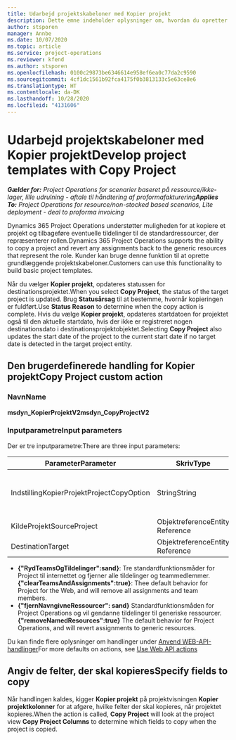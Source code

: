 ```yaml
---
title: Udarbejd projektskabeloner med Kopier projekt
description: Dette emne indeholder oplysninger om, hvordan du opretter projektskabeloner ved hjælp af den brugerdefinerede handling Kopier projekt.
author: stsporen
manager: Annbe
ms.date: 10/07/2020
ms.topic: article
ms.service: project-operations
ms.reviewer: kfend
ms.author: stsporen
ms.openlocfilehash: 0100c29873be6346614e958ef6ea0c77da2c9590
ms.sourcegitcommit: 4cf1dc1561b92fca4175f0b3813133c5e63ce8e6
ms.translationtype: HT
ms.contentlocale: da-DK
ms.lasthandoff: 10/28/2020
ms.locfileid: "4131606"
---
```

# <a name="develop-project-templates-with-copy-project"></a><span data-ttu-id="5e154-103">Udarbejd projektskabeloner med Kopier projekt</span><span class="sxs-lookup"><span data-stu-id="5e154-103">Develop project templates with Copy Project</span></span>

<span data-ttu-id="5e154-104">_**Gælder for:** Project Operations for scenarier baseret på ressource/ikke-lager, lille udrulning - aftale til håndtering af proformafakturering_</span><span class="sxs-lookup"><span data-stu-id="5e154-104">_**Applies To:** Project Operations for resource/non-stocked based scenarios, Lite deployment - deal to proforma invoicing_</span></span>

<span data-ttu-id="5e154-105">Dynamics 365 Project Operations understøtter muligheden for at kopiere et projekt og tilbageføre eventuelle tildelinger til de standardressourcer, der repræsenterer rollen.</span><span class="sxs-lookup"><span data-stu-id="5e154-105">Dynamics 365 Project Operations supports the ability to copy a project and revert any assignments back to the generic resources that represent the role.</span></span> <span data-ttu-id="5e154-106">Kunder kan bruge denne funktion til at oprette grundlæggende projektskabeloner.</span><span class="sxs-lookup"><span data-stu-id="5e154-106">Customers can use this functionality to build basic project templates.</span></span>

<span data-ttu-id="5e154-107">Når du vælger **Kopier projekt**, opdateres statussen for destinationsprojektet.</span><span class="sxs-lookup"><span data-stu-id="5e154-107">When you select **Copy Project**, the status of the target project is updated.</span></span> <span data-ttu-id="5e154-108">Brug **Statusårsag** til at bestemme, hvornår kopieringen er fuldført.</span><span class="sxs-lookup"><span data-stu-id="5e154-108">Use **Status Reason** to determine when the copy action is complete.</span></span> <span data-ttu-id="5e154-109">Hvis du vælge **Kopier projekt**, opdateres startdatoen for projektet også til den aktuelle startdato, hvis der ikke er registreret nogen destinationsdato i destinationsprojektobjektet.</span><span class="sxs-lookup"><span data-stu-id="5e154-109">Selecting **Copy Project** also updates the start date of the project to the current start date if no target date is detected in the target project entity.</span></span>

## <a name="copy-project-custom-action"></a><span data-ttu-id="5e154-110">Den brugerdefinerede handling for Kopier projekt</span><span class="sxs-lookup"><span data-stu-id="5e154-110">Copy Project custom action</span></span> 

### <a name="name"></a><span data-ttu-id="5e154-111">Navn</span><span class="sxs-lookup"><span data-stu-id="5e154-111">Name</span></span> 

<span data-ttu-id="5e154-112">**msdyn_KopierProjektV2**</span><span class="sxs-lookup"><span data-stu-id="5e154-112">**msdyn_CopyProjectV2**</span></span>

### <a name="input-parameters"></a><span data-ttu-id="5e154-113">Inputparametre</span><span class="sxs-lookup"><span data-stu-id="5e154-113">Input parameters</span></span>
<span data-ttu-id="5e154-114">Der er tre inputparametre:</span><span class="sxs-lookup"><span data-stu-id="5e154-114">There are three input parameters:</span></span>

| <span data-ttu-id="5e154-115">Parameter</span><span class="sxs-lookup"><span data-stu-id="5e154-115">Parameter</span></span>          | <span data-ttu-id="5e154-116">Skriv</span><span class="sxs-lookup"><span data-stu-id="5e154-116">Type</span></span>   | <span data-ttu-id="5e154-117">Værdier</span><span class="sxs-lookup"><span data-stu-id="5e154-117">Values</span></span>                                                   | 
|--------------------|--------|----------------------------------------------------------|
| <span data-ttu-id="5e154-118">IndstillingKopierProjekt</span><span class="sxs-lookup"><span data-stu-id="5e154-118">ProjectCopyOption</span></span>  | <span data-ttu-id="5e154-119">String</span><span class="sxs-lookup"><span data-stu-id="5e154-119">String</span></span> | <span data-ttu-id="5e154-120">**{"fjernNavngivneRessourcer":sand}** eller **{"RydTeamsOgTildelinger": sand}**</span><span class="sxs-lookup"><span data-stu-id="5e154-120">**{"removeNamedResources":true}** or **{"clearTeamsAndAssignments":true}**</span></span> |
| <span data-ttu-id="5e154-121">KildeProjekt</span><span class="sxs-lookup"><span data-stu-id="5e154-121">SourceProject</span></span>      | <span data-ttu-id="5e154-122">Objektreference</span><span class="sxs-lookup"><span data-stu-id="5e154-122">Entity Reference</span></span> | <span data-ttu-id="5e154-123">Kildeprojekt</span><span class="sxs-lookup"><span data-stu-id="5e154-123">Source Project</span></span> |
| <span data-ttu-id="5e154-124">Destination</span><span class="sxs-lookup"><span data-stu-id="5e154-124">Target</span></span>             | <span data-ttu-id="5e154-125">Objektreference</span><span class="sxs-lookup"><span data-stu-id="5e154-125">Entity Reference</span></span> | <span data-ttu-id="5e154-126">Destinationsprojekt</span><span class="sxs-lookup"><span data-stu-id="5e154-126">Target Project</span></span> |


- <span data-ttu-id="5e154-127">**{"RydTeamsOgTildelinger":sand}**: Tre standardfunktionsmåder for Project til internettet og fjerner alle tildelinger og teammedlemmer.</span><span class="sxs-lookup"><span data-stu-id="5e154-127">**{"clearTeamsAndAssignments":true}**: Thee default behavior for Project for the Web, and will remove all assignments and team members.</span></span>
- <span data-ttu-id="5e154-128">**{"fjernNavngivneRessourcer": sand}** Standardfunktionsmåden for Project Operations og vil gendanne tildelinger til generiske ressourcer.</span><span class="sxs-lookup"><span data-stu-id="5e154-128">**{"removeNamedResources":true}** The default behavior for Project Operations, and will revert assignments to generic resources.</span></span>

<span data-ttu-id="5e154-129">Du kan finde flere oplysninger om handlinger under [Anvend WEB-API-handlinger](https://docs.microsoft.com/powerapps/developer/common-data-service/webapi/use-web-api-actions)</span><span class="sxs-lookup"><span data-stu-id="5e154-129">For more defaults on actions, see [Use Web API actions](https://docs.microsoft.com/powerapps/developer/common-data-service/webapi/use-web-api-actions)</span></span>

## <a name="specify-fields-to-copy"></a><span data-ttu-id="5e154-130">Angiv de felter, der skal kopieres</span><span class="sxs-lookup"><span data-stu-id="5e154-130">Specify fields to copy</span></span> 
<span data-ttu-id="5e154-131">Når handlingen kaldes, kigger **Kopier projekt** på projektvisningen **Kopier projektkolonner** for at afgøre, hvilke felter der skal kopieres, når projektet kopieres.</span><span class="sxs-lookup"><span data-stu-id="5e154-131">When the action is called, **Copy Project** will look at the project view **Copy Project Columns** to determine which fields to copy when the project is copied.</span></span>
